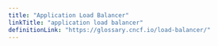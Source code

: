 ```yaml
---
title: "Application Load Balancer"
linkTitle: "application load balancer"
definitionLink: "https://glossary.cncf.io/load-balancer/"
---
```

